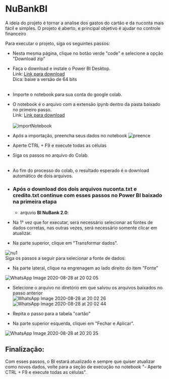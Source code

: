 # NuBankBI

A ideia do projeto é tornar a analise dos gastos do cartão e da nuconta mais fácil e simples. O projeto é aberto, e principal objetivo é ajudar no controle financeiro

Para executar o projeto, siga os seguintes passos:</br>

 - Nesta mesma página, clique no botão verde "code" e selecione a opção "Download zip" </br>

 - Faça o download e instale o Power BI Desktop. <br>
    Link: <a href="https://www.microsoft.com/pt-BR/download/details.aspx?id=58494" target="_blank">Link para download</a></br>
    Dica: baixe a versão de 64 bits</br></br>
    
 - Importe o notebook para sua conta do google colab. <br>
  - O notebook é o arquivo com a extensão ipynb dentro da pasta baixado no primeiro passo.</br>
    Link: <a href="https://colab.research.google.com/notebooks/intro.ipynb#recent=true" target="_blank">Link para download</a></br></br>
    ![importNotebook](https://user-images.githubusercontent.com/28153841/91622967-84f87480-e967-11ea-9ce6-5abf0e9d66ca.jpg)

 - Após a importação, preencha seus dados no notebook 
    ![preence](https://user-images.githubusercontent.com/28153841/91624224-00a8f000-e96d-11ea-970e-9c7a58bce1f2.png)

 - Aperte CTRL + F9 e execute todas as células

 - Siga os passos no arquivo do Colab. </br></br>
 
 - Ao fim do processo do colab, o resultado esperado é o download automático de dois arquivos.</br>
 
 - ### Após o download dos dois arquivos nuconta.txt e credito.txt continue com esses passos no Power BI baixado na primeira etapa</br>
   - arquvio **BI NuBank 2.0**:

 - Na 1° vez que for executar, será necessário selecionar as fontes de dados corretas, nas outras vezes, será necessário somente clicar em atualizar.</br>
 
 - Na parte superior, clique em "Transformar dados". <br/>
 
 ![nu1](https://user-images.githubusercontent.com/28153841/91623870-57152f00-e96b-11ea-88c9-ff7303790c25.png)
</br>
Siga os passos a seguir para selecionar a fonte de dados:
</br>
 - Na parte lateral, clique na engrenagem ao lado direito do item "Fonte" </br>

![WhatsApp Image 2020-08-28 at 20 02 05](https://user-images.githubusercontent.com/28153841/91623690-5e880880-e96a-11ea-9cf3-951bd08a758f.jpeg)
</br>
 - Selecione o arquivo no diretório em que salvou os arquivos baixados no passo anterior</br>
![WhatsApp Image 2020-08-28 at 20 02 26](https://user-images.githubusercontent.com/28153841/91623689-5cbe4500-e96a-11ea-9e42-03ff5b52afac.jpeg)
![WhatsApp Image 2020-08-28 at 20 02 44](https://user-images.githubusercontent.com/28153841/91623687-5af48180-e96a-11ea-98d4-f5083def830c.jpeg)
 - Repita o passo para a tabela "cartão" </br>

 - Na parte superior esquerda, cliquei em "Fechar e Aplicar". </br>
 
 ![WhatsApp Image 2020-08-28 at 20 20 25](https://user-images.githubusercontent.com/28153841/91624039-21bd1100-e96c-11ea-9106-5e4ed07cecfd.jpeg)
 
 ## Finalização:
 
 Com esses passos, o BI estará atualizado e sempre que quiser atualizar como novos dados, volte para a seção de execução no notebook "- Aperte CTRL + F9 e execute todas as células".





